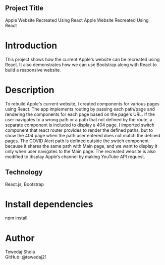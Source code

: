 ## Project Title #


Apple Website Recreated Using React	Apple Website Recreated Using React


# Introduction	#

This project shows how the current Apple's website can be recreated using React. It also demonstrates how we can use Bootstrap along with React to build a responsive website. 	 


# Description 	#

To rebuild Apple's current website, I created components for various pages using React. The app implements routing by passing each path/page and rendering the components for each page based on the page's URL. If the user navigates to a wrong path or a path that not defined by the route, a separate component is included to display a 404 page. I imported switch component that react router provides to render the defined paths, but to show the 404 page when the path user entered does not match the defined pages. The COVID Alert path is defined outside the switch component because it shares the same path with Main page, and we want to display it only when user navigates to the Main page. The recreated website is also modified to display Apple’s channel by making YouTube API request. 	

## Technology	#


React.js, Bootstrap	


# Install dependencies #
npm install

# Author #


Tewedaj Shola               
    GitHub: @tewedaj21	    



